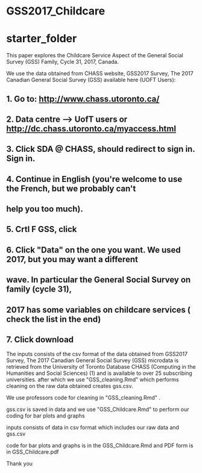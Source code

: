# GSS2017_Childcare
# starter_folder


This paper explores the Childcare Service Aspect of the General Social Survey (GSS) Family, Cycle 31, 2017, Canada.

We use the data obtained from  CHASS website, GSS2017 Survey, The 2017 Canadian General Social Survey (GSS) available here (UOFT Users): 

  ## 1. Go to: http://www.chass.utoronto.ca/
  ## 2. Data centre --> UofT users or http://dc.chass.utoronto.ca/myaccess.html
  ## 3. Click SDA @ CHASS, should redirect to sign in. Sign in.
  ## 4. Continue in English (you're welcome to use the French, but we probably can't
  ## help you too much).
  ## 5. Crtl F GSS, click
  ## 6. Click "Data" on the one you want. We used 2017, but you may want a different 
  ## wave. In particular the General Social Survey on family (cycle 31), 
  ## 2017 has some variables on childcare services ( check the list in the end)
  ## 7. Click download


The inputs consists of the csv format of the data obtained from GSS2017 Survey, The 2017 Canadian General Social Survey (GSS) microdata is retrieved from the University of Toronto Database CHASS (Computing in the Humanities and Social Sciences) (1) and is available to over 25 subscribing universities. after which we use "GSS_cleaning.Rmd" which performs cleaning on the raw data obtained creates gss.csv. 

We use professors code for cleaning in  "GSS_cleaning.Rmd" .


gss.csv is saved in data and we use "GSS_Childcare.Rmd" to perform our coding for bar plots and graphs 

inputs consists of data in csv format which includes our raw data and gss.csv

code for bar plots and graphs is in the GSS_Childcare.Rmd and PDF form is in GSS_Childcare.pdf

Thank you
